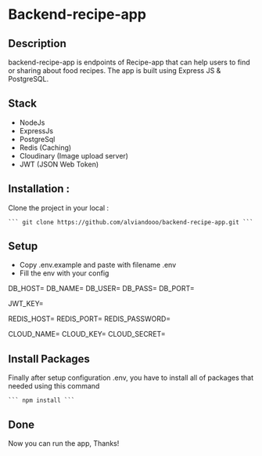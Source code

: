 # Backend-recipe-app

## Description

backend-recipe-app is endpoints of Recipe-app that can help users to find or sharing about food recipes. The app is built using Express JS & PostgreSQL.

## Stack

- NodeJs
- ExpressJs
- PostgreSql
- Redis (Caching)
- Cloudinary (Image upload server)
- JWT (JSON Web Token)

## Installation :

Clone the project in your local :

    ``` git clone https://github.com/alviandooo/backend-recipe-app.git ```

## Setup

- Copy .env.example and paste with filename .env
- Fill the env with your config

DB_HOST=
DB_NAME=
DB_USER=
DB_PASS=
DB_PORT=

JWT_KEY=

REDIS_HOST=
REDIS_PORT=
REDIS_PASSWORD=

CLOUD_NAME=
CLOUD_KEY=
CLOUD_SECRET=

## Install Packages

Finally after setup configuration .env, you have to install all of packages that needed using this command

    ``` npm install ```

## Done

Now you can run the app, Thanks!
